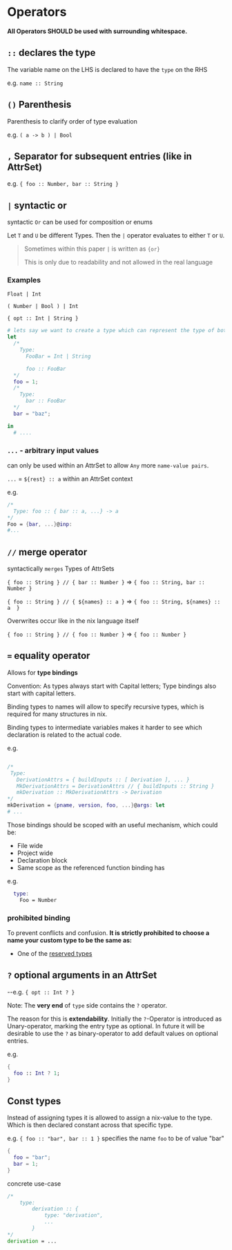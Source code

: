 # Operators

__All Operators SHOULD be used with surrounding whitespace.__

## `::` declares the type

The variable name on the LHS is declared to have the `type` on the RHS

e.g. `name :: String`

## `()` Parenthesis

Parenthesis to clarify order of type evaluation

e.g. `( a -> b ) | Bool`

## `,` Separator for subsequent entries (like in AttrSet)

e.g. `{ foo :: Number, bar :: String }`

## `|` syntactic or

syntactic `Or` can be used for composition or enums

Let `T` and `U` be different Types.
Then the `|` operator evaluates to either `T` or `U`.

> Sometimes within this paper `|` is written as `{or}`
>
> This is only due to readability and not allowed in the real language

### Examples

`Float | Int`

`( Number | Bool ) | Int`

`{ opt :: Int | String }`

```nix
# lets say we want to create a type which can represent the type of both 'foo' and 'bar'
let
  /*
    Type:
      FooBar = Int | String

      foo :: FooBar
  */
  foo = 1;
  /*
    Type: 
      bar :: FooBar
  */
  bar = "baz";

in
  # ....

```

### `...` - arbitrary input values

can only be used within an AttrSet to allow `Any` more `name-value pairs`.

`...` = `${rest} :: a` within an AttrSet context

e.g.

```nix
/*
  Type: foo :: { bar :: a, ...} -> a
*/
Foo = {bar, ...}@inp:
#...
```

## `//` merge operator

syntactically `merges` Types of AttrSets

`{ foo :: String } // { bar :: Number }` => `{ foo :: String, bar :: Number }`

`{ foo :: String } // { ${names} :: a }` => `{ foo :: String, ${names} :: a  }`

Overwrites occur like in the nix language itself

`{ foo :: String } // { foo :: Number }` => `{ foo :: Number }`

## `=` equality operator

Allows for __type bindings__

Convention: As types always start with Capital letters; Type bindings also start with capital letters.

Binding types to names will allow to specify recursive types, which is required for many structures in nix.

Binding types to intermediate variables makes it harder to see which declaration is related to the actual code.

e.g.

```nix

/*
 Type: 
   DerivationAttrs = { buildInputs :: [ Derivation ], ... }
   MkDerivationAttrs = DerivationAttrs // { buildInputs :: String }
   mkDerivation :: MkDerivationAttrs -> Derivation
*/
mkDerivation = {pname, version, foo, ...}@args: let
# ...

```

Those bindings should be scoped with an useful mechanism, which could be:

- File wide
- Project wide
- Declaration block
- Same scope as the referenced function binding has

e.g.

```nix
  type:
    Foo = Number
```

### prohibited binding

To prevent conflicts and confusion.
__It is strictly prohibited to choose a name your custom type to be the same as:__

- One of the [reserved types](./types.md)

## `?` optional arguments in an AttrSet

--e.g.  `{ opt :: Int ? }`

Note: The __very end__ of `type` side contains the `?` operator.

The reason for this is __extendability__. Initially the `?`-Operator is introduced as Unary-operator, marking the entry type as optional.
In future it will be desirable to use the `?` as binary-operator to add default values on optional entries.

e.g.

```nix
{
  foo :: Int ? 1;
}
```

## Const types

Instead of assigning types it is allowed to assign a nix-value to the type. Which is then declared constant across that specific type.

e.g. `{ foo :: "bar", bar :: 1 }` specifies the name `foo` to be of value "bar"

```nix
{
  foo = "bar";
  bar = 1;
}
```

concrete use-case

```nix
/*
    type:
        derivation :: { 
            type: "derivation",
            ...
        }
*/
derivation = ...
```
